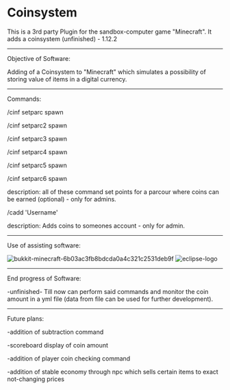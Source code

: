# Coinsystem
This is a 3rd party Plugin for the sandbox-computer game "Minecraft". It adds a coinsystem (unfinished) - 1.12.2

-----------------------------------------------------------------------

Objective of Software:

Adding of a Coinsystem to "Minecraft" which simulates a possibility of storing value of items in a digital currency. 

------------------------------------------------------------------------

Commands:
   
   /cinf setparc spawn
   
   
   /cinf setparc2 spawn
   
   
   /cinf setparc3 spawn
   
   
   /cinf setparc4 spawn
   
   
   /cinf setparc5 spawn
   
   
   /cinf setparc6 spawn


description: all of these command set points for a parcour where coins can be earned (optional) - only for admins.

    
   /cadd 'Username'
   
description: Adds coins to someones account - only for admin.

------------------------------------------------------------------------

Use of assisting software:

![bukkit-minecraft-6b03ac3fb8bdcda0a4c321c2531deb9f](https://user-images.githubusercontent.com/79632956/215351769-5e4af864-db36-4cd2-82c5-188bfaaf9a46.jpg)
![eclipse-logo](https://user-images.githubusercontent.com/79632956/215351774-ba5ea2de-ee37-4541-b861-7685d2149113.png)

------------------------------------------------------------------------

End progress of Software:

-unfinished- Till now can perform said commands and monitor the coin amount in a yml file (data from file can be used for further development).

------------------------------------------------------------------------

Future plans:

-addition of subtraction command

-scoreboard display of coin amount

-addition of player coin checking command

-addition of stable economy through npc which sells certain items to exact not-changing prices
